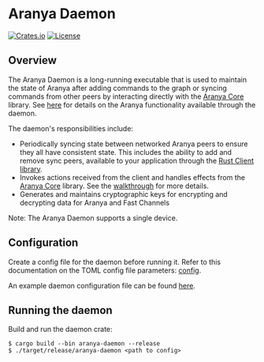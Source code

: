 # Aranya Daemon

[![Crates.io][crates-badge]][crates-url]
[![License][license-badge]][license-url]

[crates-badge]: https://img.shields.io/crates/v/aranya-daemon.svg
[crates-url]: https://crates.io/crates/aranya-daemon
[license-badge]: https://img.shields.io/crates/l/aranya-daemon.svg
[license-url]: ../../LICENSE.md

## Overview

The Aranya Daemon is a long-running executable that is used to maintain
the state of Aranya after adding commands to the graph or syncing commands from
other peers by interacting directly with the
[Aranya Core](https://github.com/aranya-project/aranya-core) library. See
[here](../aranya-daemon-api/src/service.rs) for details on the Aranya
functionality available through the daemon.

The daemon's responsibilities include:
- Periodically syncing state between networked Aranya peers to ensure they all
  have consistent state. This includes the ability to add and remove sync peers,
  available to your application through the [Rust Client library](../aranya-client/).
- Invokes actions received from the client and handles effects from the
  [Aranya Core](https://github.com/aranya-project/aranya-core) library. See the
  [walkthrough](https://aranya-project.github.io/aranya-docs/getting-started/walkthrough/)
  for more details.
- Generates and maintains cryptographic keys for encrypting and decrypting data
  for Aranya and Fast Channels

Note: The Aranya Daemon supports a single device.

## Configuration

Create a config file for the daemon before running it. Refer to
this documentation on the TOML config file parameters:
[config](src/config.rs).

An example daemon configuration file can be found [here](example.toml).

## Running the daemon

Build and run the daemon crate:
```shell
$ cargo build --bin aranya-daemon --release
$ ./target/release/aranya-daemon <path to config>
```
